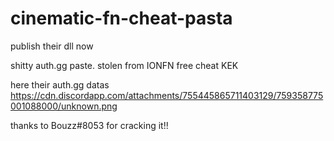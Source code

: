 # cinematic-fn-cheat-pasta



publish their dll now 

shitty auth.gg paste.
stolen from IONFN free cheat KEK

here their auth.gg datas https://cdn.discordapp.com/attachments/755445865711403129/759358775001088000/unknown.png



thanks to Bouzz#8053 for cracking it!!
